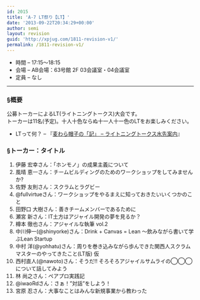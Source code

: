 ```yaml
---
id: 2015
title: 'A-7 LT祭り【LT】'
date: '2013-09-22T20:34:29+00:00'
author: semi
layout: revision
guid: 'http://xpjug.com/1811-revision-v1/'
permalink: /1811-revision-v1/
---
```


- 時間 – 17:15〜18:15
- 会場 – AB会場：63号館 2F 03会議室・04会議室
- 定員 – なし

---

### §概要

公募トーカーによるLT(ライトニングトークス)大会です。  
トーカーは11名(予定)。十人十色ならぬ十一人十一色のLTをお楽しみください。

- LTって何？ – 『[麦わら帽子の「記」 – ライトニングトークス水先案内](http://mugiwara.jp/ki2/wifky.pl?p=LTGuide)』

### §トーカー：タイトル

1. 伊藤 宏幸さん：「ホンモノ」の成果主義について
2. 風晴 恵一さん：チームビルディングのためのワークショップをしてみませんか?
3. 佐野 友則さん：スクラムとラグビー
4. @fullvirtueさん：ワークショップをやるまえに知っておきたいいくつかのこと
5. 田野口 大樹さん：善きチームメンバーであるために
6. 瀬宮 新さん：IT土方はアジャイル開発の夢を見るか？
7. 樽本 徹也さん：アジャイルな執筆 vol.2
8. 中川伸一(@shinyorke)さん：Drink + Canvas = Lean 〜飲みながら書いて学ぶLean Startup
9. 中村 洋(@yohhatu)さん：周りを巻き込みながら歩んできた関西人スクラムマスターのやってきたこと(LT版) 仮
10. 西村直人(@nawoto)さん：そうだ!! そろそろアジャイルサムライの◯◯◯について話してみよう
11. 林 尚之さん：ペアプロ実践記
12. @iwaoRdさん：さぁ！”対話”をしよう！
13. 宮原 忍さん：大事なことはみんな新規事業から教わった